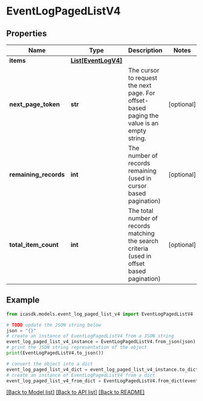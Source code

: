 # EventLogPagedListV4


## Properties

Name | Type | Description | Notes
------------ | ------------- | ------------- | -------------
**items** | [**List[EventLogV4]**](EventLogV4.md) |  | 
**next_page_token** | **str** | The cursor to request the next page. For offset-based paging the value is an empty string. | [optional] 
**remaining_records** | **int** | The number of records remaining (used in cursor based pagination) | [optional] 
**total_item_count** | **int** | The total number of records matching the search criteria (used in offset based pagination) | [optional] 

## Example

```python
from icasdk.models.event_log_paged_list_v4 import EventLogPagedListV4

# TODO update the JSON string below
json = "{}"
# create an instance of EventLogPagedListV4 from a JSON string
event_log_paged_list_v4_instance = EventLogPagedListV4.from_json(json)
# print the JSON string representation of the object
print(EventLogPagedListV4.to_json())

# convert the object into a dict
event_log_paged_list_v4_dict = event_log_paged_list_v4_instance.to_dict()
# create an instance of EventLogPagedListV4 from a dict
event_log_paged_list_v4_from_dict = EventLogPagedListV4.from_dict(event_log_paged_list_v4_dict)
```
[[Back to Model list]](../README.md#documentation-for-models) [[Back to API list]](../README.md#documentation-for-api-endpoints) [[Back to README]](../README.md)


